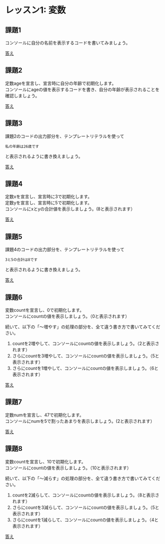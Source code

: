 # レッスン1: 変数

## 課題1

コンソールに自分の名前を表示するコードを書いてみましょう。

[答え](samples/lesson01/lesson01-01.html)


## 課題2

定数ageを宣言し、宣言時に自分の年齢で初期化します。  
コンソールにageの値を表示するコードを書き、自分の年齢が表示されることを確認しましょう。

[答え](samples/lesson01/lesson01-02.html)

## 課題3

課題2のコードの出力部分を、テンプレートリテラルを使って

```
私の年齢は26歳です
```

と表示されるように書き換えましょう。

[答え](samples/lesson01/lesson01-03.html)

## 課題4

定数xを宣言し、宣言時に3で初期化します。  
定数yを宣言し、宣言時に5で初期化します。  
コンソールにxとyの合計値を表示しましょう。(8と表示されます）

[答え](samples/lesson01/lesson01-04.html)

## 課題5

課題4のコードの出力部分を、テンプレートリテラルを使って

```
3と5の合計は8です
```

と表示されるように書き換えましょう。

[答え](samples/lesson01/lesson01-05.html)

## 課題6

変数countを宣言し、0で初期化します。  
コンソールにcountの値を表示しましょう。（0と表示されます）

続いて、以下の「〜増やす」の処理の部分を、全て違う書き方で書いてみてください。

1. countを2増やして、コンソールにcountの値を表示しましょう。（2と表示されます）
1. さらにcountを3増やして、コンソールにcountの値を表示しましょう。（5と表示されます）
1. さらにcountを1増やして、コンソールにcountの値を表示しましょう。（6と表示されます）

[答え](samples/lesson01/lesson01-06.html)

## 課題7

定数numを宣言し、47で初期化します。  
コンソールにnumを5で割ったあまりを表示しましょう。(2と表示されます）

[答え](samples/lesson01/lesson01-07.html)

## 課題8

変数countを宣言し、10で初期化します。  
コンソールにcountの値を表示しましょう。（10と表示されます）

続いて、以下の「〜減らす」の処理の部分を、全て違う書き方で書いてみてください。

1. countを2減らして、コンソールにcountの値を表示しましょう。（8と表示されます）
1. さらにcountを3減らして、コンソールにcountの値を表示しましょう。（5と表示されます）
1. さらにcountを1減らして、コンソールにcountの値を表示しましょう。（4と表示されます）

[答え](samples/lesson01/lesson01-08.html)
